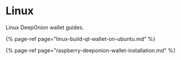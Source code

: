 # Linux

Linux DeepOnion wallet guides.

{% page-ref page="linux-build-qt-wallet-on-ubuntu.md" %}

{% page-ref page="raspberry-deeponion-wallet-installation.md" %}



